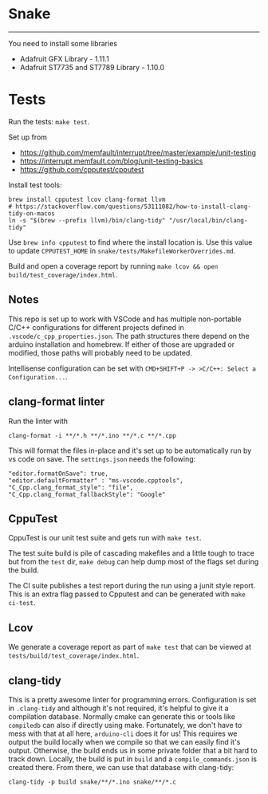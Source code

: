 # Snake

-----

You need to install some libraries
* Adafruit GFX Library - 1.11.1
* Adafruit ST7735 and ST7789 Library - 1.10.0

# Tests

Run the tests: `make test`.

Set up from
* https://github.com/memfault/interrupt/tree/master/example/unit-testing
* https://interrupt.memfault.com/blog/unit-testing-basics
* https://github.com/cpputest/cpputest

Install test tools:
```
brew install cpputest lcov clang-format llvm
# https://stackoverflow.com/questions/53111082/how-to-install-clang-tidy-on-macos
ln -s "$(brew --prefix llvm)/bin/clang-tidy" "/usr/local/bin/clang-tidy"
```

Use `brew info cpputest` to find where the install location is. Use this value to update `CPPUTEST_HOME` in `snake/tests/MakefileWorkerOverrides.md`.

Build and open a coverage report by running `make lcov && open build/test_coverage/index.html`.

## Notes
This repo is set up to work with VSCode and has multiple non-portable C/C++ configurations for different projects defined in `.vscode/c_cpp_properties.json`.
The path structures there depend on the arduino installation and homebrew. If either of those are upgraded or modified, those paths will probably need to be updated.

Intellisense configuration can be set with `CMD+SHIFT+P -> >C/C++: Select a Configuration...`.

## clang-format linter

Run the linter with
```
clang-format -i **/*.h **/*.ino **/*.c **/*.cpp
```

This will format the files in-place and it's set up to be automatically run by vs code on save. The `settings.json` needs the following:
```
"editor.formatOnSave": true,
"editor.defaultFormatter" : "ms-vscode.cpptools",
"C_Cpp.clang_format_style": "file",
"C_Cpp.clang_format_fallbackStyle": "Google"
```

## CppuTest

CppuTest is our unit test suite and gets run with `make test`.

The test suite build is pile of cascading makefiles and a little tough to trace but from the `test` dir, `make debug` can help dump most of the flags set during the build.

The CI suite publishes a test report during the run using a junit style report. This is an extra flag passed to Cpputest and can be generated with `make ci-test`.

## Lcov

We generate a coverage report as part of `make test` that can be viewed at `tests/build/test_coverage/index.html`.

## clang-tidy

This is a pretty awesome linter for programming errors. Configuration is set in `.clang-tidy` and although it's not required, it's helpful to give it a compilation database. Normally cmake
can generate this or tools like `compiledb` can also if directly using make. Fortunately, we don't have to mess with that at all here, `arduino-cli` does it for us! This requires we output
the build locally when we compile so that we can easily find it's output. Otherwise, the build ends us in some private folder that a bit hard to track down. Locally, the build is put in `build`
and a `compile_commands.json` is created there. From there, we can use that database with clang-tidy:
```
clang-tidy -p build snake/**/*.ino snake/**/*.c
```
